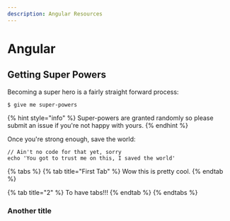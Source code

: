 ```yaml
---
description: Angular Resources
---
```


# Angular

## Getting Super Powers

Becoming a super hero is a fairly straight forward process:

```
$ give me super-powers
```

{% hint style="info" %}
 Super-powers are granted randomly so please submit an issue if you're not happy with yours.
{% endhint %}

Once you're strong enough, save the world:

```
// Ain't no code for that yet, sorry
echo 'You got to trust me on this, I saved the world'
```

{% tabs %}
{% tab title="First Tab" %}
Wow this is pretty cool.
{% endtab %}

{% tab title="2" %}
To have tabs!!!
{% endtab %}
{% endtabs %}

### Another title

